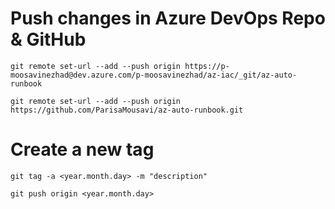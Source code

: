 # Push changes in Azure DevOps Repo & GitHub
```
git remote set-url --add --push origin https://p-moosavinezhad@dev.azure.com/p-moosavinezhad/az-iac/_git/az-auto-runbook

git remote set-url --add --push origin https://github.com/ParisaMousavi/az-auto-runbook.git
```

# Create a new tag
```
git tag -a <year.month.day> -m "description"

git push origin <year.month.day>

```